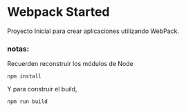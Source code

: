 # Webpack Started

Proyecto Inicial para crear aplicaciones utilizando WebPack.

### notas:

Recuerden reconstruir los módulos de Node
````
npm install
`````
Y para construir el build,
````
npm run build